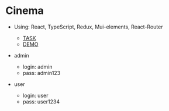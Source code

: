 # Cinema

- Using: React, TypeScript, Redux, Mui-elements, React-Router

  - [TASK](https://docs.google.com/document/d/1pla9n93UVZBqUuaROWWaRPlUFauuGyQw/edit?usp=sharing&ouid=108068028440225916123&rtpof=true&sd=true) 
  - [DEMO](https://toros-zz.github.io/SimpleWebApplicationReact/)
- admin
  - login: admin
  - pass: admin123

- user
  - login: user
  - pass: user1234
